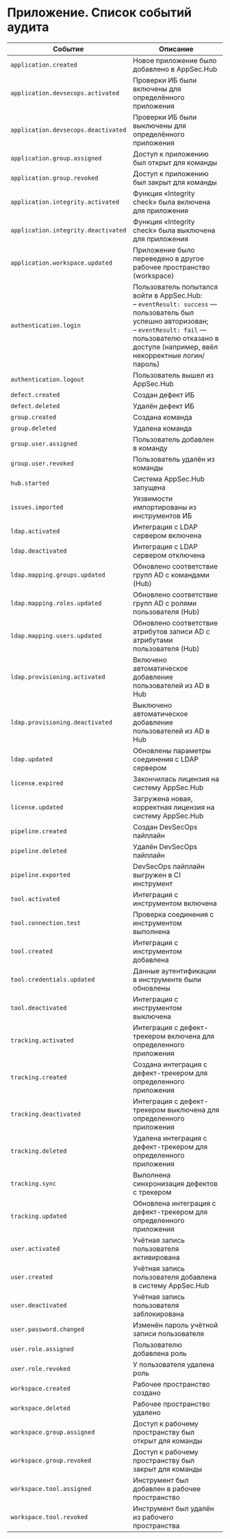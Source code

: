 # Приложение. Список событий аудита

Событие|Описание
-|-
`application.created`|Новое приложение было добавлено в AppSec.Hub
`application.devsecops.activated`|Проверки ИБ были включены для определённого приложения
`application.devsecops.deactivated`|Проверки ИБ были выключены для определённого приложения
`application.group.assigned`|Доступ к приложению был открыт для команды
`application.group.revoked`|Доступ к приложению был закрыт для команды
`application.integrity.activated`|Функция «Integrity check» была включена для приложения
`application.integrity.deactivated`|Функция «Integrity check» была выключена для приложения
`application.workspace.updated`|Приложение было переведено в другое рабочее пространство (workspace)
`authentication.login`|Пользователь попытался войти в AppSec.Hub:<br>– `eventResult: success` — пользователь был успешно авторизован;<br>– `eventResult: fail` — пользователю отказано в доступе (например, ввёл некорректные логин/пароль)
`authentication.logout`|Пользователь вышел из AppSec.Hub
`defect.created`|Создан дефект ИБ
`defect.deleted`|Удалён дефект ИБ
`group.created`|Создана команда
`group.deleted`|Удалена команда
`group.user.assigned`|Пользователь добавлен в команду
`group.user.revoked`|Пользователь удалён из команды
`hub.started`|Система AppSec.Hub запущена
`issues.imported`|Уязвимости импортированы из инструментов ИБ
`ldap.activated`|Интеграция с LDAP сервером включена
`ldap.deactivated`|Интеграция с LDAP сервером отключена
`ldap.mapping.groups.updated`|Обновлено соответствие групп AD с командами (Hub)
`ldap.mapping.roles.updated`|Обновлено соответствие групп AD с ролями пользователя (Hub)
`ldap.mapping.users.updated`|Обновлено соответствие атрибутов записи AD с атрибутами пользователя (Hub)
`ldap.provisioning.activated`|Включено автоматическое добавление пользователей из AD в Hub
`ldap.provisioning.deactivated`|Выключено автоматическое добавление пользователей из AD в Hub
`ldap.updated`|Обновлены параметры соединения с LDAP сервером
`license.expired`|Закончилась лицензия на систему AppSec.Hub
`license.updated`|Загружена новая, корректная лицензия на систему AppSec.Hub
`pipeline.created`|Создан DevSecOps пайплайн
`pipeline.deleted`|Удалён DevSecOps пайплайн
`pipeline.exported`|DevSecOps пайплайн выгружен в CI инструмент
`tool.activated`|Интеграция с инструментом включена
`tool.connection.test`|Проверка соединения с инструментом выполнена
`tool.created`|Интеграция с инструментом добавлена
`tool.credentials.updated`|Данные аутентификации в инструменте были обновлены
`tool.deactivated`|Интеграция с инструментом выключена
`tracking.activated`|Интеграция с дефект-трекером включена для определенного приложения
`tracking.created`|Создана интеграция с дефект-трекером для определенного приложения
`tracking.deactivated`|Интеграция с дефект-трекером выключена для определенного приложения
`tracking.deleted`|Удалена интеграция с дефект-трекером для определенного приложения
`tracking.sync`|Выполнена синхронизация дефектов с трекером
`tracking.updated`|Обновлена интеграция с дефект-трекером для определенного приложения
`user.activated`|Учётная запись пользователя активирована 
`user.created`|Учётная запись пользователя добавлена в систему AppSec.Hub
`user.deactivated`|Учётная запись пользователя заблокирована
`user.password.changed`|	Изменён пароль учётной записи пользователя
`user.role.assigned`|Пользователю добавлена роль
`user.role.revoked`|У пользователя удалена роль
`workspace.created`|Рабочее пространство создано
`workspace.deleted`|Рабочее пространство удалено
`workspace.group.assigned`|Доступ к рабочему пространству был открыт для команды
`workspace.group.revoked`|Доступ к рабочему пространству был закрыт для команды
`workspace.tool.assigned`|Инструмент был добавлен в рабочее пространство
`workspace.tool.revoked`|Инструмент был удалён из рабочего пространства